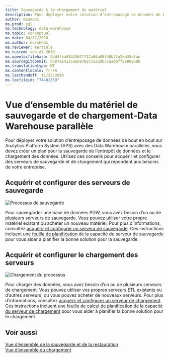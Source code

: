 ```yaml
---
title: Sauvegarde & le chargement du matériel
description: Pour déployer votre solution d’entreposage de données de bout en bout sur Analytics Platform System (APS) avec des Data Warehouse parallèles, vous devez créer un plan pour la sauvegarde de l’entrepôt de données et le chargement des données. Utilisez ces conseils pour acquérir et configurer des serveurs de sauvegarde et de chargement qui répondent aux besoins de votre entreprise.
author: mzaman1
ms.prod: sql
ms.technology: data-warehouse
ms.topic: conceptual
ms.date: 04/17/2018
ms.author: murshedz
ms.reviewer: martinle
ms.custom: seo-dt-2019
ms.openlocfilehash: 4dd4fba91b1507f711a66a88f40b2fa2ea35e1ae
ms.sourcegitcommit: d587a141351e59782c31229bccaa0bff2e869580
ms.translationtype: MT
ms.contentlocale: fr-FR
ms.lasthandoff: 11/22/2019
ms.locfileid: "74401359"
---
```

# <a name="backup-and-loading-hardware-overview---parallel-data-warehouse"></a>Vue d’ensemble du matériel de sauvegarde et de chargement-Data Warehouse parallèle
Pour déployer votre solution d’entreposage de données de bout en bout sur Analytics Platform System (APS) avec des Data Warehouse parallèles, vous devez créer un plan pour la sauvegarde de l’entrepôt de données et le chargement des données. Utilisez ces conseils pour acquérir et configurer des serveurs de sauvegarde et de chargement qui répondent aux besoins de votre entreprise.  
  
## <a name="acquire-and-configure-backup-servers"></a>Acquérir et configurer des serveurs de sauvegarde  
![Processus de sauvegarde](media/backup-process.png "Processus de sauvegarde")  
  
Pour sauvegarder une base de données PDW, vous avez besoin d’un ou de plusieurs serveurs de sauvegarde. Vous pouvez utiliser votre propre matériel existant ou acheter un nouveau matériel. Pour plus d’informations, consultez [acquérir et configurer un serveur de sauvegarde](acquire-and-configure-backup-server.md). Ces instructions incluent une [feuille de planification](backup-capacity-planning-worksheet.md) de la capacité du serveur de sauvegarde pour vous aider à planifier la bonne solution pour la sauvegarde.  
  
## <a name="acquire-and-configure-loading-servers"></a>Acquérir et configurer le chargement des serveurs  
![Chargement du processus](media/loading-process.png "Chargement du processus")  
  
Pour charger des données, vous avez besoin d’un ou de plusieurs serveurs de chargement. Vous pouvez utiliser vos propres serveurs ETL existants ou d’autres serveurs, ou vous pouvez acheter de nouveaux serveurs. Pour plus d’informations, consultez [acquérir et configurer un serveur de chargement](acquire-and-configure-loading-server.md). Ces instructions incluent une [feuille de calcul de planification de la capacité du serveur de chargement](loading-server-capacity-planning-worksheet.md) pour vous aider à planifier la bonne solution pour le chargement.  
  
## <a name="see-also"></a>Voir aussi  
[Vue d’ensemble de la sauvegarde et de la restauration](backup-and-restore-overview.md)  
[Vue d’ensemble du chargement](load-overview.md)  
  

